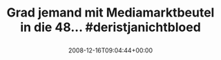 ---
retweeted: false
source: <a href="http://twitter.com" rel="nofollow">Twitter Web Client</a>
entities:
  hashtags:
  - text: deristjanichtbloed
    indices:
    - '46'
    - '65'
  symbols: []
  user_mentions: []
  urls: []
display_text_range:
- '0'
- '65'
favorite_count: '0'
id_str: '1060295086'
truncated: false
retweet_count: '0'
id: '1060295086'
created_at: Tue Dec 16 09:04:44 +0000 2008
favorited: false
full_text: 'Grad jemand mit Mediamarktbeutel in die 48... #deristjanichtbloed'
lang: de
tags:
- deristjanichtbloed
- pesos/twitter
date: '2008-12-16T09:04:44+00:00'
src: https://twitter.com/bascht/status/1060295086
original_url: https://twitter.com/bascht/status/1060295086
type: twitter_tweet
text: 'Grad jemand mit Mediamarktbeutel in die 48... #deristjanichtbloed'
title: 'Grad jemand mit Mediamarktbeutel in die 48... #deristjanichtbloed

  '

---